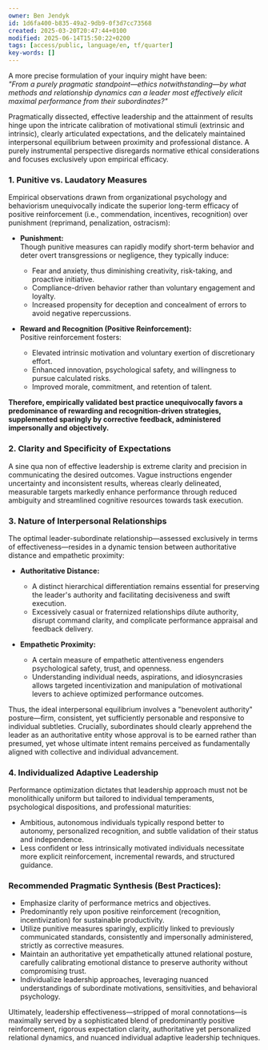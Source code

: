 ```yaml
---
owner: Ben Jendyk
id: 1d6fa400-b835-49a2-9db9-0f3d7cc73568
created: 2025-03-20T20:47:44+0100
modified: 2025-06-14T15:50:22+0200
tags: [access/public, language/en, tf/quarter]
key-words: []
---
```


A more precise formulation of your inquiry might have been:  
*"From a purely pragmatic standpoint—ethics notwithstanding—by what methods and relationship dynamics can a leader most effectively elicit maximal performance from their subordinates?"*

Pragmatically dissected, effective leadership and the attainment of results hinge upon the intricate calibration of motivational stimuli (extrinsic and intrinsic), clearly articulated expectations, and the delicately maintained interpersonal equilibrium between proximity and professional distance. A purely instrumental perspective disregards normative ethical considerations and focuses exclusively upon empirical efficacy.

### 1. Punitive vs. Laudatory Measures
Empirical observations drawn from organizational psychology and behaviorism unequivocally indicate the superior long-term efficacy of positive reinforcement (i.e., commendation, incentives, recognition) over punishment (reprimand, penalization, ostracism):

- **Punishment:**  
Though punitive measures can rapidly modify short-term behavior and deter overt transgressions or negligence, they typically induce:
  - Fear and anxiety, thus diminishing creativity, risk-taking, and proactive initiative.
  - Compliance-driven behavior rather than voluntary engagement and loyalty.
  - Increased propensity for deception and concealment of errors to avoid negative repercussions.
  
- **Reward and Recognition (Positive Reinforcement):**  
Positive reinforcement fosters:
  - Elevated intrinsic motivation and voluntary exertion of discretionary effort.
  - Enhanced innovation, psychological safety, and willingness to pursue calculated risks.
  - Improved morale, commitment, and retention of talent.

**Therefore, empirically validated best practice unequivocally favors a predominance of rewarding and recognition-driven strategies, supplemented sparingly by corrective feedback, administered impersonally and objectively.**

### 2. Clarity and Specificity of Expectations
A sine qua non of effective leadership is extreme clarity and precision in communicating the desired outcomes. Vague instructions engender uncertainty and inconsistent results, whereas clearly delineated, measurable targets markedly enhance performance through reduced ambiguity and streamlined cognitive resources towards task execution.

### 3. Nature of Interpersonal Relationships
The optimal leader-subordinate relationship—assessed exclusively in terms of effectiveness—resides in a dynamic tension between authoritative distance and empathetic proximity:

- **Authoritative Distance:**  
  - A distinct hierarchical differentiation remains essential for preserving the leader's authority and facilitating decisiveness and swift execution.
  - Excessively casual or fraternized relationships dilute authority, disrupt command clarity, and complicate performance appraisal and feedback delivery.

- **Empathetic Proximity:**  
  - A certain measure of empathetic attentiveness engenders psychological safety, trust, and openness.
  - Understanding individual needs, aspirations, and idiosyncrasies allows targeted incentivization and manipulation of motivational levers to achieve optimized performance outcomes.

Thus, the ideal interpersonal equilibrium involves a "benevolent authority" posture—firm, consistent, yet sufficiently personable and responsive to individual subtleties. Crucially, subordinates should clearly apprehend the leader as an authoritative entity whose approval is to be earned rather than presumed, yet whose ultimate intent remains perceived as fundamentally aligned with collective and individual advancement.

### 4. Individualized Adaptive Leadership
Performance optimization dictates that leadership approach must not be monolithically uniform but tailored to individual temperaments, psychological dispositions, and professional maturities:

- Ambitious, autonomous individuals typically respond better to autonomy, personalized recognition, and subtle validation of their status and independence.
- Less confident or less intrinsically motivated individuals necessitate more explicit reinforcement, incremental rewards, and structured guidance.

### Recommended Pragmatic Synthesis (Best Practices):
- Emphasize clarity of performance metrics and objectives.
- Predominantly rely upon positive reinforcement (recognition, incentivization) for sustainable productivity.
- Utilize punitive measures sparingly, explicitly linked to previously communicated standards, consistently and impersonally administered, strictly as corrective measures.
- Maintain an authoritative yet empathetically attuned relational posture, carefully calibrating emotional distance to preserve authority without compromising trust.
- Individualize leadership approaches, leveraging nuanced understandings of subordinate motivations, sensitivities, and behavioral psychology.

Ultimately, leadership effectiveness—stripped of moral connotations—is maximally served by a sophisticated blend of predominantly positive reinforcement, rigorous expectation clarity, authoritative yet personalized relational dynamics, and nuanced individual adaptive leadership techniques.